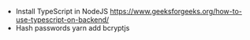 - Install TypeScript in NodeJS
https://www.geeksforgeeks.org/how-to-use-typescript-on-backend/
- Hash passwords
yarn add bcryptjs